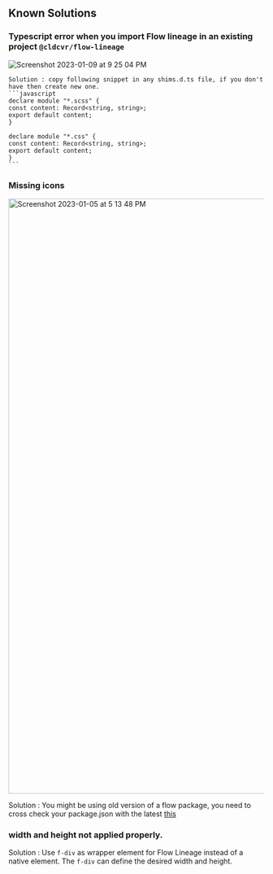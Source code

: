 ## Known Solutions
### Typescript error when you import Flow lineage in an existing project `@cldcvr/flow-lineage` 
![Screenshot 2023-01-09 at 9 25 04 PM](https://user-images.githubusercontent.com/67629551/211354086-3c10adb4-cd67-4cf5-8c69-cd79ac5fa095.png)

	Solution : copy following snippet in any shims.d.ts file, if you don't have then create new one.
	```javascript
	declare module "*.scss" {
	const content: Record<string, string>;
	export default content;
	}

	declare module "*.css" {
	const content: Record<string, string>;
	export default content;
	}
	```

### Missing icons

<img width="1170" alt="Screenshot 2023-01-05 at 5 13 48 PM" src="https://user-images.githubusercontent.com/67629551/211354190-54d9b575-a106-44c0-b80d-74f4f9d2a874.png">

Solution : You might be using old version of a flow package, you need to cross check your package.json with the latest [this](https://www.npmjs.com/search?q=%40cldcvr%2Fflow)

### width and height not applied properly.
Solution : Use `f-div` as wrapper element for Flow Lineage instead of a native element. The `f-div` can define the desired width and height.

